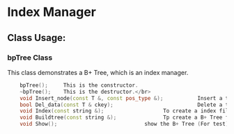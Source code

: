 # Index Manager

## Class Usage:

### bpTree Class
This class demonstrates a B+ Tree, which is an index manager.
``` C++
    bpTree();     This is the constructor.
    ~bpTree();    This is the destructor.</br>
    void Insert_node(const T &, const pos_type &);           Insert a tuple into the B+ Tree
    bool Del_data(const T & ckey);                           Delete a tuple from the B+ Tree
    void Index(const string &);                   To create a index file out of the B+ Tree
    void Buildtree(const string &);               Tp create a B+ Tree from the index file
    void Show();                            show the B+ Tree (For test)
```



